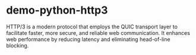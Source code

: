 # demo-python-http3
HTTP/3 is a modern protocol that employs the QUIC transport layer to facilitate faster, more secure, and reliable web communication. It enhances web performance by reducing latency and eliminating head-of-line blocking.
